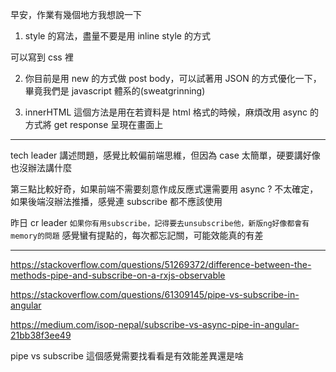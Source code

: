 早安，作業有幾個地方我想說一下

1. style 的寫法，盡量不要是用 inline style 的方式

可以寫到 css 裡

2. 你目前是用 new 的方式做 post body，可以試著用 JSON 的方式優化一下，畢竟我們是 javascript 體系的(sweatgrinning)

3. innerHTML 這個方法是用在若資料是 html 格式的時候，麻煩改用 async 的方式將 get response 呈現在畫面上

---

tech leader 講述問題，感覺比較偏前端思維，但因為 case 太簡單，硬要講好像也沒辦法講什麼

第三點比較好奇，如果前端不需要刻意作成反應式還需要用 async ? 不太確定，如果後端沒辦法推播，感覺連 subscribe 都不應該使用

昨日 cr leader `如果你有用subscribe，記得要去unsubscribe他，新版ng好像都會有memory的問題` 感覺蠻有提點的，每次都忘記關，可能效能真的有差

---

https://stackoverflow.com/questions/51269372/difference-between-the-methods-pipe-and-subscribe-on-a-rxjs-observable

https://stackoverflow.com/questions/61309145/pipe-vs-subscribe-in-angular

https://medium.com/isop-nepal/subscribe-vs-async-pipe-in-angular-21bb38f3ee49

pipe vs subscribe 這個感覺需要找看看是有效能差異還是啥
